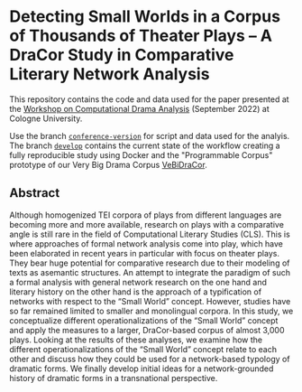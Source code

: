 # Detecting Small Worlds in a Corpus of Thousands of Theater Plays – A DraCor Study in Comparative Literary Network Analysis

This repository contains the code and data used for the paper presented at the [Workshop on Computational Drama Analysis](https://quadrama.github.io/blog/2022/03/14/comp-drama-analysis-workshop) (September 2022) at Cologne University.

Use the branch [`conference-version`](https://github.com/dracor-org/small-world-paper/tree/conference-version) for script and data used for the analyis. The branch [`develop`](https://github.com/dracor-org/small-world-paper/tree/develop) contains the current state of the workflow creating a fully reproducible study using Docker and the "Programmable Corpus" prototype of our Very Big Drama Corpus [VeBiDraCor](https://github.com/dracor-org/vebidracor).

## Abstract

Although homogenized TEI corpora of plays from different languages are becoming more and more available, research on plays with a comparative angle is still rare in the field of Computational Literary Studies (CLS). This is where approaches of formal network analysis come into play, which have been elaborated in recent years in particular with focus on theater plays. They bear huge potential for comparative research due to their modeling of texts as asemantic structures. An attempt to integrate the paradigm of such a formal analysis with general network research on the one hand and literary history on the other hand is the approach of a typification of networks with respect to the “Small World” concept. However, studies have so far remained limited to smaller and monolingual corpora. In this study, we conceptualize different operationalizations of the “Small World” concept and apply the measures to a larger, DraCor-based corpus of almost 3,000 plays. Looking at the results of these analyses, we examine how the different operationalizations of the “Small World” concept relate to each other and discuss how they could be used for a network-based typology of dramatic forms. We finally develop initial ideas for a network-grounded history of dramatic forms in a transnational perspective.
